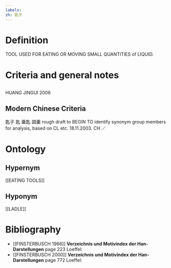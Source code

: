 ```yaml
---
labels: 
zh: 匙子 
---
```


# Definition
TOOL USED FOR EATING OR MOVING SMALL QUANTITIES of LIQUID.
# Criteria and general notes
## 
HUANG JINGUI 2006
## Modern Chinese Criteria
匙子
匙
羹匙
調羹
rough draft to BEGIN TO identify synonym group members for analysis, based on CL etc. 18.11.2003. CH ／
# Ontology

## Hypernym
[[EATING TOOLS]]
## Hyponym
[[LADLE]]
# Bibliography
- [[FINSTERBUSCH 1966]]
**Verzeichnis und Motivindex der Han-Darstellungen** page 223
Loeffel:
- [[FINSTERBUSCH 2000]]
**Verzeichnis und Motivindex der Han-Darstellungen** page 772
Loeffel: